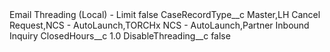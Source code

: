 <?xml version="1.0" encoding="UTF-8"?>
<CustomMetadata xmlns="http://soap.sforce.com/2006/04/metadata" xmlns:xsi="http://www.w3.org/2001/XMLSchema-instance" xmlns:xsd="http://www.w3.org/2001/XMLSchema">
    <label>Email Threading (Local) - Limit</label>
    <protected>false</protected>
    <values>
        <field>CaseRecordType__c</field>
        <value xsi:type="xsd:string">Master,LH Cancel Request,NCS - AutoLaunch,TORCHx NCS - AutoLaunch,Partner Inbound Inquiry</value>
    </values>
    <values>
        <field>ClosedHours__c</field>
        <value xsi:type="xsd:double">1.0</value>
    </values>
    <values>
        <field>DisableThreading__c</field>
        <value xsi:type="xsd:boolean">false</value>
    </values>
</CustomMetadata>
